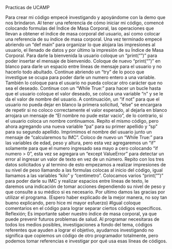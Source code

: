 Practicas de UCAMP

Para crear mi código empecé investigando y apoyándome con  la demo que nos  brindaron. 
Al tener una referencia de cómo iniciar mi código, comencé colocando formulas del Índice de Masa Corporal, las operaciones  que llevan a obtener el índice de masa  corporal del usuario,  así como colocar una referencia de su índice de masa corporal.
Una vez terminado empecé abriendo un “def main” para organizar lo que alojara las impresiones al usuario, el llenado de datos y por último la impresión de su Índice de Masa Corporal.
Para darle la bienvenida la usuario coloque un “print(“”)” para poder insertar el mensaje de bienvenido. Coloque de nuevo “print(“”)” en blanco para darle un espacio entre líneas de mensaje para el usuario y no hacerlo todo abultado.
Continue abriendo un “try” de lo poco que investigue se ocupa para poder darle un numero entero a una variable. También lo coloque para el usuario no pueda colocar otro carácter que no sea el deseado.
Continue con un “While True:” para hacer un bucle hasta que el usuario coloque el valor deseado, se coloca una variable “n” y se le da el valor de nombre del usuario. A continuación, un “if not” para que el usuario no pueda dejar en blanco la primera solicitud, “else” se encargara de repetir si no coloco correctamente el valor esperado, al dejarla en blanco arrojara un mensaje de “El nombre no pude estar vacio”, de lo contrario, si el usuario coloca un nombre continuamos.
Repito el mismo código, pero ahora agregando una nueva variable “pa” para su primer apellido y “sp” para su segundo apellido.
Imprimimos el nombre del usuario junto un mensaje de “calcularemos tu IMC”. 
Coloco de nuevo un “While True:” para las variables de edad, peso y altura, pero esta vez agregaremos un “if” solamente para que el numero ingresado sea mayo a cero colocando “if numero > 0”, esta vez se agregara un “except ValueError” para detectar un error al ingresar un valor de texto en vez de un número.
Repito con los tres datos solicitados y al termino de esto empezamos a realizar impresiones de su nivel de peso llamando a las formulas colocas al inicio del código, igual llamamos a las variables “kilo” y “centimetro”.
Colocamos varios “print(“”)” para poder darle su IMC y realizar espacios entre líneas de texto, le daremos una indicación de tomar acciones dependiendo su nivel de peso y que consulte a su médico si es necesario.
Por ultimo damos las gracias por utilizar el programa.
(Espero haber explicado de la mejor manera, no soy tan bueno explicando, pero hice mi mayor esfuerzo)
#Igual coloque comentarios en el código para lograr separar ciertos códigos específicos.
Reflexión; Es importante saber nuestro índice de masa corporal, ya que puede prevenir futuros problemas de salud. Al programar necesitaras de todos los medios posibles, investigaciones a fondo del tema, códigos referentes que ayuden a lograr el objetivo, ayudarnos investigando no significa que copiemos un código de otro programador totalmente, pero podemos tomar referencias e investigar por qué usa esas líneas de códigos.

